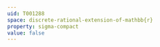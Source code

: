 ```yaml
---
uid: T001288
space: discrete-rational-extension-of-mathbb{r}
property: sigma-compact
value: false
---
```

